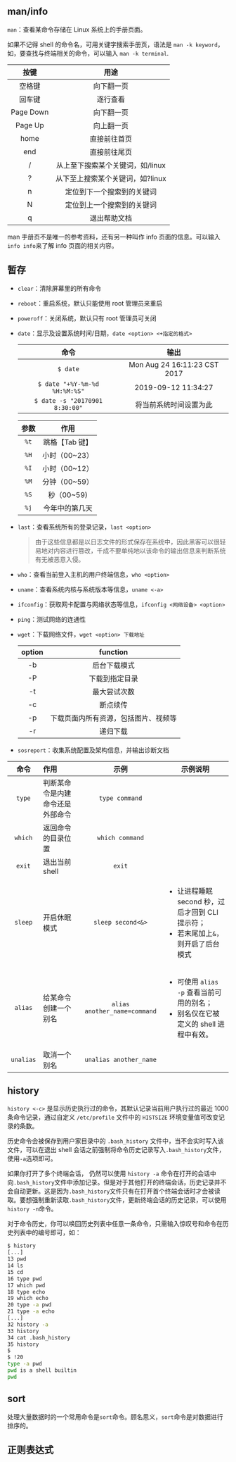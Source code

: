 ## man/info

`man`：查看某命令存储在 Linux 系统上的手册页面。

如果不记得 shell 的命令名，可用关键字搜索手册页，语法是 `man -k keyword`，如，要查找与终端相关的命令，可以输入 `man -k terminal`.

|   按键    |               用途               |
| :-------: | :------------------------------: |
|  空格键   |            向下翻一页            |
|  回车键   |             逐行查看             |
| Page Down |            向下翻一页            |
|  Page Up  |            向上翻一页            |
|   home    |           直接前往首页           |
|    end    |           直接前往尾页           |
|     /     | 从上至下搜索某个关键词，如/linux |
|     ?     | 从下至上搜索某个关键词，如?linux |
|     n     |    定位到下一个搜索到的关键词    |
|     N     |    定位到上一个搜索到的关键词    |
|     q     |           退出帮助文档           |

man 手册页不是唯一的参考资料，还有另一种叫作 info 页面的信息。可以输入`info info`来了解 info 页面的相关内容。

## 暂存

- `clear`：清除屏幕里的所有命令

- `reboot`：重启系统，默认只能使用 root 管理员来重启

- `poweroff`：关闭系统，默认只有 root 管理员可关闭

- `date`：显示及设置系统时间/日期，`date <option> <+指定的格式>`

  |              命令              |             输出             |
  | :----------------------------: | :--------------------------: |
  |            `$ date`            | Mon Aug 24 16:11:23 CST 2017 |
  | `$ date "+%Y-%m-%d %H:%M:%S"`  |     2019-09-12 11:34:27      |
  | `$ date -s "20170901 8:30:00"` |    将当前系统时间设置为此    |

  | 参数 |      作用      |
  | :--: | :------------: |
  | `%t` | 跳格【Tab 键】 |
  | `%H` | 小时（00~23）  |
  | `%I` | 小时（00~12）  |
  | `%M` | 分钟（00~59）  |
  | `%S` |   秒（00~59)   |
  | `%j` | 今年中的第几天 |

- `last`：查看系统所有的登录记录，`last <option>`

  > 由于这些信息都是以日志文件的形式保存在系统中，因此黑客可以很轻易地对内容进行篡改，千成不要单纯地以该命令的输出信息来判断系统有无被恶意入侵。

- `who`：查看当前登入主机的用户终端信息，`who <option>`

- `uname`：查看系统内核与系统版本等信息，`uname <-a>`

- `ifconfig`：获取网卡配置与网络状态等信息，`ifconfig <网络设备> <option>`

- `ping`：测试网络的连通性

- `wget`：下载网络文件，`wget <option> 下载地址`

  | option |               function               |
  | :----: | :----------------------------------: |
  |   -b   |             后台下载模式             |
  |   -P   |            下载到指定目录            |
  |   -t   |             最大尝试次数             |
  |   -c   |               断点续传               |
  |   -p   | 下载页面内所有资源，包括图片、视频等 |
  |   -r   |               递归下载               |

- `sosreport`：收集系统配置及架构信息，并输出诊断文档

|   命令    | 作用                             |             示例             | 示例说明                                                     |
| :-------: | :------------------------------- | :--------------------------: | ------------------------------------------------------------ |
|  `type`   | 判断某命令是内建命令还是外部命令 |        `type command`        |                                                              |
|  `which`  | 返回命令的目录位置               |       `which command`        |                                                              |
|  `exit`   | 退出当前 shell                   |            `exit`            |                                                              |
|  `sleep`  | 开启休眠模式                     |      `sleep second<&>`       | <ul><li>让进程睡眠 second 秒，过后才回到 CLI 提示符；</li><li>若末尾加上`&`，则开启了后台模式</li></ul> |
|  `alias`  | 给某命令创建一个别名             | `alias another_name=command` | <ul><li>可使用 `alias -p` 查看当前可用的别名；</li><li>别名仅在它被定义的 shell 进程中有效。</li></ul> |
| `unalias` | 取消一个别名                     |    `unalias another_name`    |                                                              |

## history

`history <-c>` 是显示历史执行过的命令，其默认记录当前用户执行过的最近 1000 条命令记录，通过自定义 `/etc/profile` 文件中的 `HISTSIZE` 环境变量值可改变记录的条数。

历史命令会被保存到用户家目录中的 `.bash_history` 文件中，当不会实时写入该文件，可以在退出 shell 会话之前强制将命令历史记录写入`.bash_history`文件，使用`-a`选项即可。

如果你打开了多个终端会话， 仍然可以使用 `history -a` 命令在打开的会话中向`.bash_history`文件中添加记录。但是对于其他打开的终端会话，历史记录并不会自动更新。这是因为`.bash_history`文件只有在打开首个终端会话时才会被读取。要想强制重新读取`.bash_history`文件，更新终端会话的历史记录，可以使用`history -n`命令。

对于命令历史，你可以唤回历史列表中任意一条命令，只需输入惊叹号和命令在历史列表中的编号即可，如：

```bash
$ history
[...]
13 pwd
14 ls
15 cd
16 type pwd
17 which pwd
18 type echo
19 which echo
20 type -a pwd
21 type -a echo
[...]
32 history -a
33 history
34 cat .bash_history
35 history
$
$ !20
type -a pwd
pwd is a shell builtin
pwd
```

## sort

处理大量数据时的一个常用命令是`sort`命令。顾名思义，`sort`命令是对数据进行排序的。

## 正则表达式

